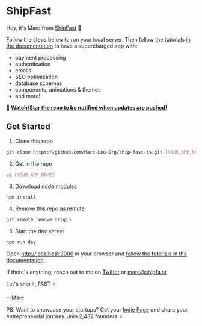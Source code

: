 # ShipFast

Hey, it's Marc from [ShipFast](https://shipfa.st/docs) 👋

Follow the steps below to run your local server. Then follow the tutorials [in the documentation](https://shipfa.st/docs) to have a supercharged app with:

- payment processing
- authentication
- emails
- SEO optimization
- database schemas
- components, animations & themes
- and more!

**🔔 <ins>Watch/Star the repo to be notified when updates are pushed!</ins>**

## Get Started

1. Clone this repo

```bash
git clone https://github.com/Marc-Lou-Org/ship-fast-ts.git [YOUR_APP_NAME]
```

2. Get in the repo

```bash
cd [YOUR_APP_NAME]
```

3. Download node modules

```bash
npm install
```

4. Remove this repo as remote

```bash
git remote remove origin
```

5. Start the dev server

```bash
npm run dev
```

Open [http://localhost:3000](http://localhost:3000) in your browser and [follow the tutorials in the documentation](https://shipfa.st/docs).

If there's anything, reach out to me on [Twitter](https://twitter.com/marc_louvion) or marc@shipfa.st

Let's ship it, FAST ⚡️

—Marc

PS: Want to showcase your startups? Get your [Indie Page](https://indiepa.ge?ref=shipfast_readme) and share your entrepreneurial journey. Join 2,432 founders ⭐️
